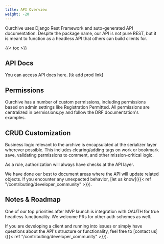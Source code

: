 ```yaml
---
title: API Overview
weight: -20
---
```


Ourchive uses Django Rest Framework and auto-generated API documentation. Despite the package name, our API is not pure REST, but it is meant to function as a headless API that others can build clients for. 

<!--more-->

{{< toc >}}

## API Docs

You can access API docs here. [tk add prod link]

## Permissions

Ourchive has a number of custom permissions, including permissions based on admin settings like Registration Permitted. All permissions are centralized in permissions.py and follow the DRF documentation's examples.

## CRUD Customization

Business logic relevant to the archive is encapsulated at the serializer layer wherever possible. This includes clearing/adding tags on work or bookmark save, validating permissions to comment, and other mission-critical logic. 

As a rule, authorization will always have checks at the API layer. 

We have done our best to document areas where the API will update related objects. If you encounter any unexpected behavior, [let us know]({{< ref "/contributing/developer_community" >}}).

## Notes & Roadmap

One of our top priorities after MVP launch is integration with OAUTH for true headless functionality. We welcome PRs for other auth schemes as well.

If you are developing a client and running into issues or simply have questions about the API's structure or functionality, feel free to [contact us]({{< ref "/contributing/developer_community" >}}).